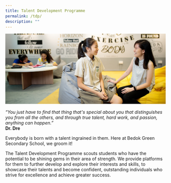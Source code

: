 ```yaml
---
title: Talent Development Programme
permalink: /tdp/
description: ""
---
```


![](/images/Talent-Development-Programme.jpg)

*“You just have to find that thing that's special about you that distinguishes you from all the others, and through true talent, hard work, and passion, anything can happen.”*<br>**Dr. Dre**

Everybody is born with a talent ingrained in them. Here at Bedok Green Secondary School, we groom it!

The Talent Development Programme scouts students who have the potential to be shining gems in their area of strength. We provide platforms for them to further develop and explore their interests and skills, to showcase their talents and become confident, outstanding individuals who strive for excellence and achieve greater success.